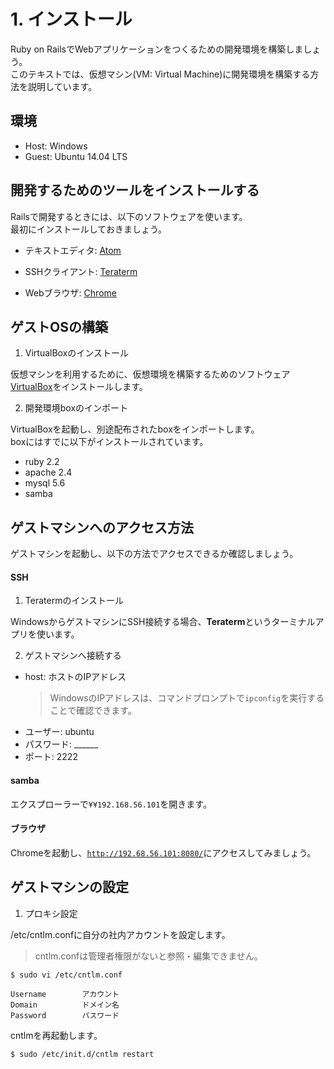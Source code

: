 # 1. インストール

Ruby on RailsでWebアプリケーションをつくるための開発環境を構築しましょう。<br>
このテキストでは、仮想マシン(VM: Virtual Machine)に開発環境を構築する方法を説明しています。

## 環境

* Host: Windows
* Guest: Ubuntu 14.04 LTS

## 開発するためのツールをインストールする

Railsで開発するときには、以下のソフトウェアを使います。  
最初にインストールしておきましょう。

- テキストエディタ: [Atom](https://atom.io/)

- SSHクライアント: [Teraterm](http://osdn.jp/projects/ttssh2/releases/)

- Webブラウザ: [Chrome](https://www.google.co.jp/chrome/browser/desktop/)

## ゲストOSの構築

1. VirtualBoxのインストール

  仮想マシンを利用するために、仮想環境を構築するためのソフトウェア[VirtualBox]( https://www.virtualbox.org/wiki/Downloads)をインストールします。  

2. 開発環境boxのインポート

  VirtualBoxを起動し、別途配布されたboxをインポートします。  
  boxにはすでに以下がインストールされています。
  - ruby 2.2
  - apache 2.4
  - mysql 5.6
  - samba

## ゲストマシンへのアクセス方法

ゲストマシンを起動し、以下の方法でアクセスできるか確認しましょう。

#### SSH

1. Teratermのインストール

  WindowsからゲストマシンにSSH接続する場合、**Teraterm**というターミナルアプリを使います。

2. ゲストマシンへ接続する

  - host: ホストのIPアドレス
    > WindowsのIPアドレスは、コマンドプロンプトで<code>ipconfig</code>を実行することで確認できます。
  - ユーザー: ubuntu
  - パスワード: ______
  - ポート: 2222

#### samba

エクスプローラーで<code>¥¥192.168.56.101</code>を開きます。

#### ブラウザ

Chromeを起動し、<code>http://192.68.56.101:8080/</code>にアクセスしてみましょう。

## ゲストマシンの設定

1. プロキシ設定

  /etc/cntlm.confに自分の社内アカウントを設定します。

  > cntlm.confは管理者権限がないと参照・編集できません。

  ```
  $ sudo vi /etc/cntlm.conf

  Username        アカウント
  Domain          ドメイン名
  Password        パスワード

  ```

  cntlmを再起動します。
  ```
  $ sudo /etc/init.d/cntlm restart
  ```

